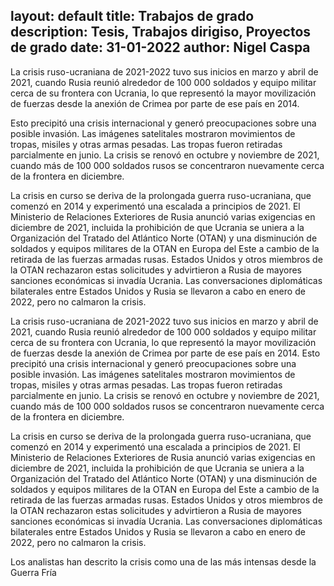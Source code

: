 layout: default
title: Trabajos de grado
description: Tesis, Trabajos dirigiso, Proyectos de grado
date: 31-01-2022
author: Nigel Caspa
---
La crisis ruso-ucraniana de 2021-2022 tuvo sus inicios en marzo y abril de 2021, cuando Rusia reunió alrededor de 100 000 soldados y equipo militar cerca de su frontera con Ucrania, lo que representó la mayor movilización de fuerzas desde la anexión de Crimea por parte de ese país en 2014. 

Esto precipitó una crisis internacional y generó preocupaciones sobre una posible invasión. Las imágenes satelitales mostraron movimientos de tropas, misiles y otras armas pesadas. Las tropas fueron retiradas parcialmente en junio. La crisis se renovó en octubre y noviembre de 2021, cuando más de 100 000 soldados rusos se concentraron nuevamente cerca de la frontera en diciembre.

La crisis en curso se deriva de la prolongada guerra ruso-ucraniana, que comenzó en 2014 y experimentó una escalada a principios de 2021. El Ministerio de Relaciones Exteriores de Rusia anunció varias exigencias en diciembre de 2021, incluida la prohibición de que Ucrania se uniera a la Organización del Tratado del Atlántico Norte (OTAN) y una disminución de soldados y equipos militares de la OTAN en Europa del Este a cambio de la retirada de las fuerzas armadas rusas. Estados Unidos y otros miembros de la OTAN rechazaron estas solicitudes y advirtieron a Rusia de mayores sanciones económicas si invadía Ucrania. Las conversaciones diplomáticas bilaterales entre Estados Unidos y Rusia se llevaron a cabo en enero de 2022, pero no calmaron la crisis.

La crisis ruso-ucraniana de 2021-2022 tuvo sus inicios en marzo y abril de 2021, cuando Rusia reunió alrededor de 100 000 soldados y equipo militar cerca de su frontera con Ucrania, lo que representó la mayor movilización de fuerzas desde la anexión de Crimea por parte de ese país en 2014. Esto precipitó una crisis internacional y generó preocupaciones sobre una posible invasión. Las imágenes satelitales mostraron movimientos de tropas, misiles y otras armas pesadas. Las tropas fueron retiradas parcialmente en junio. La crisis se renovó en octubre y noviembre de 2021, cuando más de 100 000 soldados rusos se concentraron nuevamente cerca de la frontera en diciembre.

La crisis en curso se deriva de la prolongada guerra ruso-ucraniana, que comenzó en 2014 y experimentó una escalada a principios de 2021. El Ministerio de Relaciones Exteriores de Rusia anunció varias exigencias en diciembre de 2021, incluida la prohibición de que Ucrania se uniera a la Organización del Tratado del Atlántico Norte (OTAN) y una disminución de soldados y equipos militares de la OTAN en Europa del Este a cambio de la retirada de las fuerzas armadas rusas. Estados Unidos y otros miembros de la OTAN rechazaron estas solicitudes y advirtieron a Rusia de mayores sanciones económicas si invadía Ucrania. Las conversaciones diplomáticas bilaterales entre Estados Unidos y Rusia se llevaron a cabo en enero de 2022, pero no calmaron la crisis.

Los analistas han descrito la crisis como una de las más intensas desde la Guerra Fría
